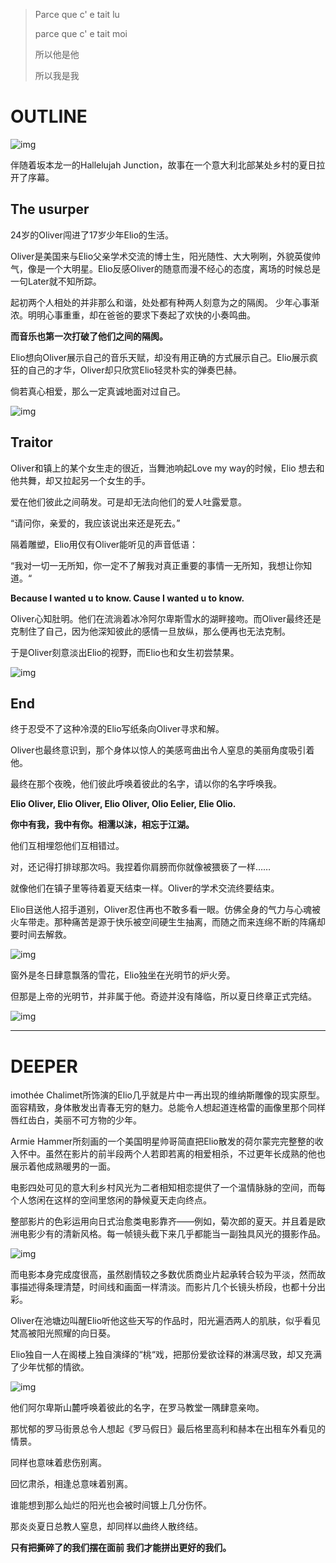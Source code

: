 >Parce que c' e tait lu
>
>parce que c' e tait moi
>
>所以他是他
>
>所以我是我

# OUTLINE

![img](https://mmbiz.qpic.cn/mmbiz_png/VGSEq5icW5RkqwhmHJpS4SE6Xs0H6JyIojqfUl9GIfhFuiaz8fl2oiaoBya5dJ9PKjzq0qehhCu9eNKLHfiaS8zHQQ/640?wx_fmt=png&wxfrom=5&wx_lazy=1)

伴随着坂本龙一的Hallelujah Junction，故事在一个意大利北部某处乡村的夏日拉开了序幕。

## The usurper

24岁的Oliver闯进了17岁少年Elio的生活。

Oliver是美国来与Elio父亲学术交流的博士生，阳光随性、大大咧咧，外貌英俊帅气，像是一个大明星。Elio反感Oliver的随意而漫不经心的态度，离场的时候总是一句Later就不知所踪。

起初两个人相处的并非那么和谐，处处都有种两人刻意为之的隔阂。 少年心事渐浓。明明心事重重，却在爸爸的要求下奏起了欢快的小奏鸣曲。

**而音乐也第一次打破了他们之间的隔阂。**

Elio想向Oliver展示自己的音乐天赋，却没有用正确的方式展示自己。Elio展示疯狂的自己的才华，Oliver却只欣赏Elio轻灵朴实的弹奏巴赫。 

倘若真心相爱，那么一定真诚地面对过自己。 

![img](https://mmbiz.qpic.cn/mmbiz_png/VGSEq5icW5RkqwhmHJpS4SE6Xs0H6JyIoTaicDXjBDcIfMeldRwhIhhnYgPTZbI6kMgpn6UH3kxfxf2EnMjho1MQ/640?wx_fmt=png&wxfrom=5&wx_lazy=1)

## Traitor

Oliver和镇上的某个女生走的很近，当舞池响起Love my way的时候，Elio 想去和他共舞，却又拉起另一个女生的手。

爱在他们彼此之间萌发。可是却无法向他们的爱人吐露爱意。

“请问你，亲爱的，我应该说出来还是死去。”

隔着雕塑，Elio用仅有Oliver能听见的声音低语：

“我对一切一无所知，你一定不了解我对真正重要的事情一无所知，我想让你知道。“

**Because I wanted u to know. Cause I wanted u to know.**

Oliver心知肚明。他们在流淌着冰冷阿尔卑斯雪水的湖畔接吻。而Oliver最终还是克制住了自己，因为他深知彼此的感情一旦放纵，那么便再也无法克制。

于是Oliver刻意淡出Elio的视野，而Elio也和女生初尝禁果。

![img](https://mmbiz.qpic.cn/mmbiz_png/VGSEq5icW5RkqwhmHJpS4SE6Xs0H6JyIo7ctW9R3kbJIia0wGuPCC2icJSRX2WlUbjicfF3ZWpjErNN2Le4Ke2NabQ/640?wx_fmt=png&wxfrom=5&wx_lazy=1)

## End

终于忍受不了这种冷漠的Elio写纸条向Oliver寻求和解。

Oliver也最终意识到，那个身体以惊人的美感弯曲出令人窒息的美丽角度吸引着他。

最终在那个夜晚，他们彼此呼唤着彼此的名字，请以你的名字呼唤我。

**Elio Oliver, Elio Oliver, Elio Oliver, Olio Eelier, Elie Olio.**

**你中有我，我中有你。相濡以沫，相忘于江湖。**

他们互相埋怨他们互相错过。

对，还记得打排球那次吗。我捏着你肩膀而你就像被猥亵了一样……

 就像他们在镇子里等待着夏天结束一样。Oliver的学术交流终要结束。

Elio目送他人招手道别，Oliver忍住再也不敢多看一眼。仿佛全身的气力与心魂被火车带走。那种痛苦是源于快乐被空间硬生生抽离，而随之而来连绵不断的阵痛却要时间去解救。

![img](https://mmbiz.qpic.cn/mmbiz_png/VGSEq5icW5RkqwhmHJpS4SE6Xs0H6JyIoU2Xb6BL4blKTqxxlOX8ibVZEgibInE0biaBqBIf6OBszWcibdRGGACaVcg/640?wx_fmt=png&wxfrom=5&wx_lazy=1)

窗外是冬日肆意飘落的雪花，Elio独坐在光明节的炉火旁。

但那是上帝的光明节，并非属于他。奇迹并没有降临，所以夏日终章正式完结。

![img](https://mmbiz.qpic.cn/mmbiz_png/VGSEq5icW5RkqwhmHJpS4SE6Xs0H6JyIo3aAibLevfU17EJibuWK4eqv15hGabf5kiac8ibxG5FyDZ4Vz3zHSI46cqg/640?wx_fmt=png&wxfrom=5&wx_lazy=1)

---

# DEEPER

imothée Chalimet所饰演的Elio几乎就是片中一再出现的维纳斯雕像的现实原型。面容精致，身体散发出青春无穷的魅力。总能令人想起道连格雷的画像里那个同样唇红齿白，美丽不可方物的少年。

 Armie Hammer所刻画的一个美国明星帅哥简直把Elio散发的荷尔蒙完完整整的收入怀中。虽然在影片的前半段两个人若即若离的相爱相杀，不过更年长成熟的他也展示着他成熟暖男的一面。

电影四处可见的意大利乡村风光为二者相知相恋提供了一个温情脉脉的空间，而每个人悠闲在这样的空间里悠闲的静候夏天走向终点。

 整部影片的色彩运用向日式治愈类电影靠齐——例如，菊次郎的夏天。并且着是欧洲电影少有的清新风格。每一帧镜头截下来几乎都能当一副独具风光的摄影作品。

![img](https://mmbiz.qpic.cn/mmbiz_png/VGSEq5icW5Rmh8evxHRPzuccwTj113NmhHiarYpPpzJEL6iba4daaRxia87450wiaHwvMJ0rXNwAKoOuDPO0C4SUaKw/640?wx_fmt=png&wxfrom=5&wx_lazy=1)

而电影本身完成度很高，虽然剧情较之多数优质商业片起承转合较为平淡，然而故事描述得条理清楚，时间线和画面一样清淡。而影片几个长镜头桥段，也都十分出彩。

Oliver在池塘边叫醒Elio听他这些天写的作品时，阳光遍洒两人的肌肤，似乎看见梵高被阳光照耀的向日葵。

Elio独自一人在阁楼上独自演绎的“桃“戏，把那份爱欲诠释的淋漓尽致，却又充满了少年忧郁的情欲。

![img](https://mmbiz.qpic.cn/mmbiz_png/VGSEq5icW5Rmh8evxHRPzuccwTj113NmhCyUt6VgRWxXSr5rvdiayFeWr3AydWgY6cBV7xN1Zib7olF4PELZpH2fw/640?wx_fmt=png&wxfrom=5&wx_lazy=1)

他们阿尔卑斯山麓呼唤着彼此的名字，在罗马教堂一隅肆意亲吻。

那忧郁的罗马街景总令人想起《罗马假日》最后格里高利和赫本在出租车外看见的情景。

同样也意味着悲伤别离。

回忆肃杀，相逢总意味着别离。

谁能想到那么灿烂的阳光也会被时间镀上几分伤怀。

那炎炎夏日总教人窒息，却同样以曲终人散终结。

**只有把撕碎了的我们摆在面前 我们才能拼出更好的我们。**

